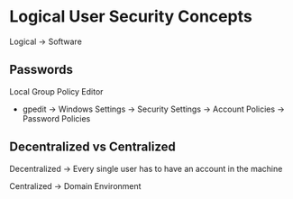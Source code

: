 # Logical User Security Concepts

Logical -> Software

## Passwords

Local Group Policy Editor

* gpedit -> Windows Settings -> Security Settings -> Account Policies -> Password Policies

## Decentralized vs Centralized

Decentralized -> Every single user has to have an account in the machine

Centralized -> Domain Environment


